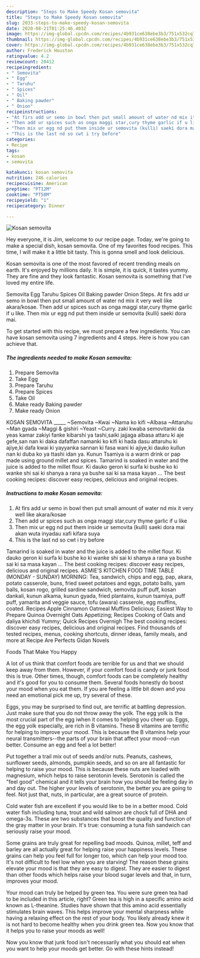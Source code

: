 ```yaml
---
description: "Steps to Make Speedy Kosan semovita"
title: "Steps to Make Speedy Kosan semovita"
slug: 2033-steps-to-make-speedy-kosan-semovita
date: 2020-08-21T01:25:46.403Z
image: https://img-global.cpcdn.com/recipes/4b931ce638ebe3b3/751x532cq70/kosan-semovita-recipe-main-photo.jpg
thumbnail: https://img-global.cpcdn.com/recipes/4b931ce638ebe3b3/751x532cq70/kosan-semovita-recipe-main-photo.jpg
cover: https://img-global.cpcdn.com/recipes/4b931ce638ebe3b3/751x532cq70/kosan-semovita-recipe-main-photo.jpg
author: Frederick Houston
ratingvalue: 4.2
reviewcount: 20412
recipeingredient:
- " Semovita"
- " Egg"
- " Taruhu"
- " Spices"
- " Oil"
- " Baking pawder"
- " Onion"
recipeinstructions:
- "At firs add ur semo in bowl then put small amount of water nd mix it very well like akara/kosae"
- "Then add ur spices such as onga maggi star,cury thyme garlic if u like"
- "Then mix ur egg nd put them inside ur semovita (kulli) saeki dora mai akan wuta inyadau xafi kifara suya"
- "This is the last nd so cwt i try before"
categories:
- Recipe
tags:
- kosan
- semovita

katakunci: kosan semovita 
nutrition: 246 calories
recipecuisine: American
preptime: "PT12M"
cooktime: "PT58M"
recipeyield: "1"
recipecategory: Dinner

---
```



![Kosan semovita](https://img-global.cpcdn.com/recipes/4b931ce638ebe3b3/751x532cq70/kosan-semovita-recipe-main-photo.jpg)

Hey everyone, it is Jim, welcome to our recipe page. Today, we're going to make a special dish, kosan semovita. One of my favorites food recipes. This time, I will make it a little bit tasty. This is gonna smell and look delicious.

Kosan semovita is one of the most favored of recent trending meals on earth. It's enjoyed by millions daily. It is simple, it is quick, it tastes yummy. They are fine and they look fantastic. Kosan semovita is something that I've loved my entire life.

Semovita Egg Taruhu Spices Oil Baking pawder Onion Steps. At firs add ur semo in bowl then put small amount of water nd mix it very well like akara/kosae. Then add ur spices such as onga maggi star,cury thyme garlic if u like. Then mix ur egg nd put them inside ur semovita (kulli) saeki dora mai.


To get started with this recipe, we must prepare a few ingredients. You can have kosan semovita using 7 ingredients and 4 steps. Here is how you can achieve that.

<!--inarticleads1-->

##### The ingredients needed to make Kosan semovita:

1. Prepare  Semovita
1. Take  Egg
1. Prepare  Taruhu
1. Prepare  Spices
1. Take  Oil
1. Make ready  Baking pawder
1. Make ready  Onion


KOSAN SEMOVITA _____ ~Semovita ~Kwai ~Nama ko kifi ~Albasa ~Attaruhu ~Man gyada ~Maggi &amp; gishiri ~Yeast ~Curry. zaki kwaba semovitanki da yeas kamar zakiyi fanke kibarshi ya tashi,saiki jajjaga albasa attaru ki aje gefe,san nan ki daka dafaffan namanki ko kifi ki hada dasu attaruhu ki ajiye,ki dafa kwai ki yayyanka sannan ki fasa wani ki ajiye,ki dauko kullun nan ki duba ko ya ttashi idan ya. Kunun Tsamiya is a warm drink or pap made using ground millet and spices. Tamarind is soaked in water and the juice is added to the millet flour. Ki dauko geron ki surfa ki bushe ko ki wanke shi sai ki shanya a rana ya bushe sai ki sa masa kayan … The best cooking recipes: discover easy recipes, delicious and original recipes. 

<!--inarticleads2-->

##### Instructions to make Kosan semovita:

1. At firs add ur semo in bowl then put small amount of water nd mix it very well like akara/kosae
1. Then add ur spices such as onga maggi star,cury thyme garlic if u like
1. Then mix ur egg nd put them inside ur semovita (kulli) saeki dora mai akan wuta inyadau xafi kifara suya
1. This is the last nd so cwt i try before


Tamarind is soaked in water and the juice is added to the millet flour. Ki dauko geron ki surfa ki bushe ko ki wanke shi sai ki shanya a rana ya bushe sai ki sa masa kayan … The best cooking recipes: discover easy recipes, delicious and original recipes. ASMIE&#39;S KITCHEN FOOD TIME TABLE (MONDAY - SUNDAY) MORNING: Tea, sandwich, chips and egg, pap, akara, potato casserole, buns, fried sweet potatoes and eggs, potato balls, yam balls, kosan rogo, grilled sardine sandwich, semovita puff puff, kosan dankali, kunun alkama, kunun gyada, fried plantains, kunun tsamiya, puff puff, yamarita and veggie sauce, tofu (awara) casserole, egg muffins, coated. Recipes Apple Cinnamon Oatmeal Muffins Delicious; Easiest Way to Prepare Quinoa Overnight Oats Appetizing; Recipes Cooking of Oats and daliya khichdi Yummy; Quick Recipes Overnigh The best cooking recipes: discover easy recipes, delicious and original recipes. Find thousands of tested recipes, menus, cooking shortcuts, dinner ideas, family meals, and more at Recipe Are Perfects Gidan Novels 

Foods That Make You Happy


A lot of us think that comfort foods are terrible for us and that we should keep away from them. However, if your comfort food is candy or junk food this is true. Other times, though, comfort foods can be completely healthy and it's good for you to consume them. Several foods honestly do boost your mood when you eat them. If you are feeling a little bit down and you need an emotional pick me up, try several of these.

Eggs, you may be surprised to find out, are terrific at battling depression. Just make sure that you do not throw away the yolk. The egg yolk is the most crucial part of the egg iwhen it comes to helping you cheer up. Eggs, the egg yolk especially, are rich in B vitamins. These B vitamins are terrific for helping to improve your mood. This is because the B vitamins help your neural transmitters--the parts of your brain that affect your mood--run better. Consume an egg and feel a lot better!

Put together a trail mix out of seeds and/or nuts. Peanuts, cashews, sunflower seeds, almonds, pumpkin seeds, and so on are all fantastic for helping to raise your mood. This is because these nuts are loaded with magnesium, which helps to raise serotonin levels. Serotonin is called the "feel good" chemical and it tells your brain how you should be feeling day in and day out. The higher your levels of serotonin, the better you are going to feel. Not just that, nuts, in particular, are a great source of protein.

Cold water fish are excellent if you would like to be in a better mood. Cold water fish including tuna, trout and wild salmon are chock full of DHA and omega-3s. These are two substances that boost the quality and function of the gray matter in your brain. It's true: consuming a tuna fish sandwich can seriously raise your mood. 

Some grains are truly great for repelling bad moods. Quinoa, millet, teff and barley are all actually great for helping raise your happiness levels. These grains can help you feel full for longer too, which can help your mood too. It's not difficult to feel low when you are starving! The reason these grains elevate your mood is that they are easy to digest. They are easier to digest than other foods which helps raise your blood sugar levels and that, in turn, improves your mood.

Your mood can truly be helped by green tea. You were sure green tea had to be included in this article, right? Green tea is high in a specific amino acid known as L-theanine. Studies have shown that this amino acid essentially stimulates brain waves. This helps improve your mental sharpness while having a relaxing effect on the rest of your body. You likely already knew it is not hard to become healthy when you drink green tea. Now you know that it helps you to raise your moods as well!

Now you know that junk food isn't necessarily what you should eat when you want to help your moods get better. Go  with  these hints  instead!

